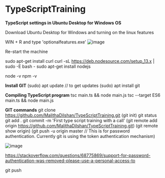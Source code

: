 # TypeScriptTraining

**TypeScript settings in Ubuntu Desktop for Windows OS**

Download Ubuntu Desktop for Windows and turning on the linux features

WIN + R and type 'optionalfeatures.exe'
![image](https://user-images.githubusercontent.com/19968541/145580026-1e8419e1-a95a-456f-81e3-22842113fc15.png)

Re-start the machine 

sudo apt-get install curl
curl -sL https://deb.nodesource.com/setup_13.x | sudo -E bash -
sudo apt-get install nodejs

node -v 
npm -v

**Install GIT**
(sudo) apt update  // to get updates
(sudo) apt install git

**Compiling TypeScript program**
tsc main.ts && node main.js
tsc --target ES6 main.ts && node main.js

**GIT commands**
git clone https://github.com/MalithaDilshan/TypeScriptTraining.git
(git init) 
git status
git add .
git commit -m 'First type script training with a call'
(git remote add origin https://github.com/MalithaDilshan/TypeScriptTraining.git)
(git remote show origin)
(git push -u origin master   // This is for password authentication. Currently git is using the token authentication mechanism)

![image](https://user-images.githubusercontent.com/19968541/145585376-634cc603-4f89-408b-a302-22815891f117.png)

https://stackoverflow.com/questions/68775869/support-for-password-authentication-was-removed-please-use-a-personal-access-to

git push




